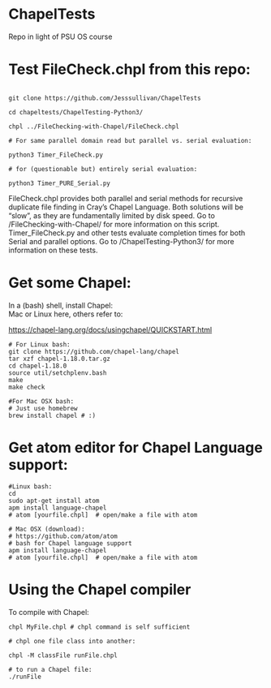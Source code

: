 # ChapelTests

Repo in light of PSU OS course


# Test FileCheck.chpl from this repo:

```

git clone https://github.com/Jesssullivan/ChapelTests

cd chapeltests/ChapelTesting-Python3/

chpl ../FileChecking-with-Chapel/FileCheck.chpl

# For same parallel domain read but parallel vs. serial evaluation:

python3 Timer_FileCheck.py

# for (questionable but) entirely serial evaluation:

python3 Timer_PURE_Serial.py

```

FileCheck.chpl provides both parallel and serial methods for recursive duplicate file finding in Cray’s Chapel Language.  Both solutions will be “slow”, as they are fundamentally limited by disk speed.   Go to /FileChecking-with-Chapel/ for more information on this script.  Timer_FileCheck.py and other tests evaluate completion times for both Serial and parallel options.  Go to /ChapelTesting-Python3/ for more information on these tests.


# Get some Chapel:

 In a (bash) shell, install Chapel:   
   Mac or Linux here, others refer to:
 
 https://chapel-lang.org/docs/usingchapel/QUICKSTART.html

```
# For Linux bash:
git clone https://github.com/chapel-lang/chapel
tar xzf chapel-1.18.0.tar.gz
cd chapel-1.18.0
source util/setchplenv.bash
make
make check

#For Mac OSX bash:
# Just use homebrew
brew install chapel # :)
```
# Get atom editor for Chapel Language support:
```
#Linux bash:
cd
sudo apt-get install atom
apm install language-chapel
# atom [yourfile.chpl]  # open/make a file with atom

# Mac OSX (download):
# https://github.com/atom/atom
# bash for Chapel language support
apm install language-chapel
# atom [yourfile.chpl]  # open/make a file with atom

```

# Using the Chapel compiler 

To compile with Chapel:
```
chpl MyFile.chpl # chpl command is self sufficient

# chpl one file class into another:

chpl -M classFile runFile.chpl 

# to run a Chapel file:
./runFile
```
